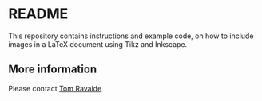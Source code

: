 # README

This repository contains instructions and example code, on how to include images in a LaTeX document using Tikz and Inkscape.

## More information

Please contact [Tom Ravalde](mailto:thomas.ravalde08@imperial.ac.uk)
